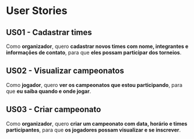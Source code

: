 # User Stories

## US01 - Cadastrar times
Como **organizador**, quero **cadastrar novos times com nome, integrantes e informações de contato**, para que **eles possam participar dos torneios**.

## US02 - Visualizar campeonatos
Como **jogador**, quero **ver os campeonatos que estou participando**, para que **eu saiba quando e onde jogar**.

## US03 - Criar campeonato
Como **organizador**, quero **criar um campeonato com data, horário e times participantes**, para que **os jogadores possam visualizar e se inscrever**.
